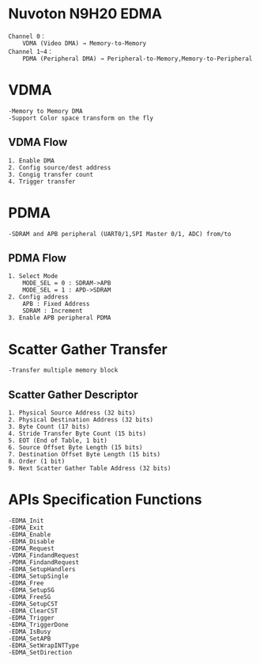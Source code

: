 # Nuvoton N9H20 EDMA
    Channel 0：
        VDMA (Video DMA) → Memory-to-Memory 
    Channel 1~4：
        PDMA (Peripheral DMA) → Peripheral-to-Memory,Memory-to-Peripheral 

# VDMA 
    -Memory to Memory DMA
    -Support Color space transform on the fly
## VDMA Flow
    1. Enable DMA
    2. Config source/dest address
    3. Congig transfer count
    4. Trigger transfer

# PDMA
    -SDRAM and APB peripheral (UART0/1,SPI Master 0/1, ADC) from/to
## PDMA Flow
    1. Select Mode 
        MODE_SEL = 0 : SDRAM->APB
        MODE_SEL = 1 : APD->SDRAM
    2. Config address
        APB : Fixed Address
        SDRAM : Increment       
    3. Enable APB peripheral PDMA

# Scatter Gather Transfer
    -Transfer multiple memory block
## Scatter Gather Descriptor
    1. Physical Source Address (32 bits)
    2. Physical Destination Address (32 bits)
    3. Byte Count (17 bits)
    4. Stride Transfer Byte Count (15 bits)
    5. EOT (End of Table, 1 bit)
    6. Source Offset Byte Length (15 bits)
    7. Destination Offset Byte Length (15 bits)
    8. Order (1 bit)
    9. Next Scatter Gather Table Address (32 bits)

# APIs Specification Functions
    -EDMA_Init
    -EDMA_Exit
    -EDMA_Enable
    -EDMA_Disable
    -EDMA_Request
    -VDMA_FindandRequest
    -PDMA_FindandRequest
    -EDMA_SetupHandlers
    -EDMA_SetupSingle
    -EDMA_Free
    -EDMA_SetupSG
    -EDMA_FreeSG
    -EDMA_SetupCST
    -EDMA_ClearCST
    -EDMA_Trigger
    -EDMA_TriggerDone
    -EDMA_IsBusy
    -EDMA_SetAPB
    -EDMA_SetWrapINTType
    -EDMA_SetDirection
    